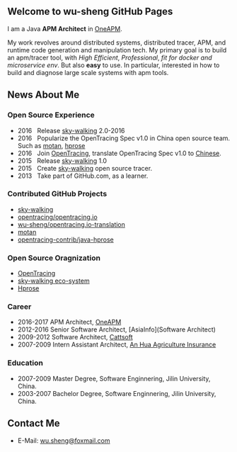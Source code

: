 ## Welcome to wu-sheng GitHub Pages

I am a Java **APM Architect** in [OneAPM](http://www.oneapm.com).

My work revolves around distributed systems, distributed tracer, APM, and runtime code generation and manipulation tech. My primary goal is to build an apm/tracer tool, with _High Efficient_, _Professional_, _fit for docker and microservice env_. But also **easy** to use. In particular, interested in how to build and diagnose large scale systems with apm tools.

## News About Me

### Open Source Experience
* 2016&nbsp;&nbsp; Release [sky-walking](https://github.com/wu-sheng/sky-walking) 2.0-2016
* 2016&nbsp;&nbsp; Popularize the OpenTracing Spec v1.0 in China open source team. Such as [motan](https://github.com/weibocom/motan), [hprose](https://github.com/hprose)
* 2016&nbsp;&nbsp; Join [OpenTracing](http://opentracing.io), translate OpenTracing Spec v1.0 to [Chinese](http://opentracing.io/documentation/pages/translations.html).
* 2015&nbsp;&nbsp; Release [sky-walking](https://github.com/wu-sheng/sky-walking) 1.0
* 2015&nbsp;&nbsp; Create [sky-walking](https://github.com/wu-sheng/sky-walking) open source tracer.
* 2013&nbsp;&nbsp; Take part of GitHub.com, as a learner.

### Contributed GitHub Projects
* [sky-walking](https://github.com/wu-sheng/sky-walking) 
* [opentracing/opentracing.io](https://github.com/opentracing/opentracing.io)
* [wu-sheng/opentracing.io-translation](https://github.com/wu-sheng/opentracing.io-translation)
* [motan](https://github.com/weibocom/motan) 
* [opentracing-contrib/java-hprose](https://github.com/opentracing-contrib/java-hprose)

### Open Source Oragnization
* [OpenTracing](http://opentracing.io/)
* [sky-walking eco-system](https://github.com/skywalking-developer)
* [Hprose](https://github.com/hprose)

### Career
* 2016-2017 APM Architect, [OneAPM](http://www.oneapm.com)
* 2012-2016 Senior Software Architect, [AsiaInfo](Software Architect)
* 2009-2012 Software Architect, [Cattsoft](http://www.cattsoft.com)
* 2007-2009 Intern Assistant Architect, [An Hua Agriculture Insurance](http://www.ahic.com.cn)

### Education
* 2007-2009 Master Degree, Software Enginnering, Jilin University, China.
* 2003-2007 Bachelor Degree, Software Enginnering, Jilin University, China.

## Contact Me
* E-Mail: wu.sheng@foxmail.com
